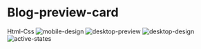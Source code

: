 # Blog-preview-card
Html-Css
![mobile-design](https://github.com/withasya/Blog-preview-card/assets/72988994/0d4ae5c2-a80c-47f3-a661-48933e8deee8)
![desktop-preview](https://github.com/withasya/Blog-preview-card/assets/72988994/7407bae9-c6b3-4d63-b162-f24a5ff4f347)
![desktop-design](https://github.com/withasya/Blog-preview-card/assets/72988994/f495f2c1-81f0-45db-a52e-cbacdbcd828f)
![active-states](https://github.com/withasya/Blog-preview-card/assets/72988994/3b7bfddf-ea02-4b45-bace-b00812ed4602)
